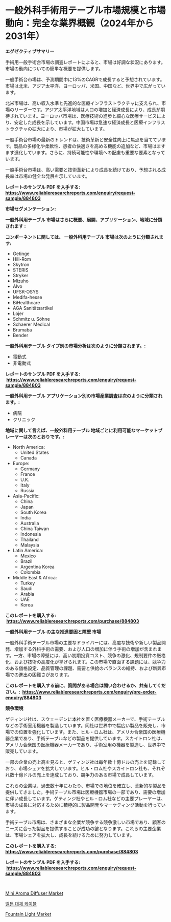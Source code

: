 <p><h1>一般外科手術用テーブル市場規模と市場動向：完全な業界概観（2024年から2031年）</h1></p><p><strong>エグゼクティブサマリー</strong></p>
<p><p>手術用一般手術台市場の調査レポートによると、市場は好調な状況にあります。市場の動向についての簡単な概要を提供します。</p><p>一般手術台市場は、予測期間中に13%のCAGRで成長すると予想されています。市場は北米、アジア太平洋、ヨーロッパ、米国、中国など、世界中で広がっています。</p><p>北米市場は、高い収入水準と先進的な医療インフラストラクチャに支えられ、市場のリーダーです。アジア太平洋地域は人口の増加と経済成長により、成長が期待されています。ヨーロッパ市場は、医療技術の進歩と細心な医療サービスにより、安定した成長を示しています。中国市場は急速な経済成長と医療インフラストラクチャの拡大により、市場が拡大しています。</p><p>一般手術台市場の最新のトレンドは、技術革新と安全性向上に焦点を当てています。製品の多様化や柔軟性、患者の快適さを高める機能の追加など、市場はますます進化しています。さらに、持続可能性や環境への配慮も重要な要素となっています。</p><p>一般手術台市場は、高い需要と技術革新により成長を続けており、予想される成長率は市場の健全な発展を示しています。</p></p>
<p><strong>レポートのサンプル PDF を入手する: <a href="https://www.reliableresearchreports.com/enquiry/request-sample/884803">https://www.reliableresearchreports.com/enquiry/request-sample/884803</a></strong></p>
<p><strong>市場セグメンテーション:</strong></p>
<p><strong> 一般外科用テーブル 市場はさらに概要、展開、アプリケーション、地域に分類されます :</strong></p>
<p><strong>コンポーネントに関しては、 一般外科用テーブル 市場は次のように分類されます: &nbsp;</strong></p>
<p><ul><li>Getinge</li><li>Hill-Rom</li><li>Skytron</li><li>STERIS</li><li>Stryker</li><li>Mizuho</li><li>Alvo</li><li>UFSK-OSYS</li><li>Medifa-hesse</li><li>BiHealthcare</li><li>AGA Sanitätsartikel</li><li>Lojer</li><li>Schmitz u. Söhne</li><li>Schaerer Medical</li><li>Brumaba</li><li>Bender</li></ul></p>
<p><strong> 一般外科用テーブル タイプ別の市場分析は次のように分類されます。:</strong></p>
<p><ul><li>電動式</li><li>非電動式</li></ul></p>
<p><strong>レポートのサンプル PDF を入手する: &nbsp;<a href="https://www.reliableresearchreports.com/enquiry/request-sample/884803">https://www.reliableresearchreports.com/enquiry/request-sample/884803</a></strong></p>
<p><strong> 一般外科用テーブル アプリケーション別の市場産業調査は次のように分類されます。:</strong></p>
<p><ul><li>病院</li><li>クリニック</li></ul></p>
<p><strong>地域に関して言えば、一般外科用テーブル 地域ごとに利用可能なマーケットプレーヤーは次のとおりです。:</strong></p>
<p><ul>
    <li>
        North America:
        <ul>
            <li>United States</li>
            <li>Canada</li>
        </ul>
    </li>
    <li>
        Europe:
        <ul>
            <li>Germany</li>
            <li>France</li>
            <li>U.K.</li>
            <li>Italy</li>
            <li>Russia</li>
        </ul>
    </li>
    <li>
        Asia-Pacific:
        <ul>
            <li>China</li>
            <li>Japan</li>
            <li>South Korea</li>
            <li>India</li>
            <li>Australia</li>
            <li>China Taiwan</li>
            <li>Indonesia</li>
            <li>Thailand</li>
            <li>Malaysia</li>
        </ul>
    </li>
    <li>
        Latin America:
        <ul>
            <li>Mexico</li>
            <li>Brazil</li>
            <li>Argentina Korea</li>
            <li>Colombia</li>
        </ul>
    </li>
    <li>
        Middle East & Africa:
        <ul>
            <li>Turkey</li>
            <li>Saudi</li>
            <li>Arabia</li>
            <li>UAE</li>
            <li>Korea</li>
        </ul>
    </li>
    </ul></p>
<p><strong>このレポートを購入する: &nbsp;<a href="https://www.reliableresearchreports.com/purchase/884803">https://www.reliableresearchreports.com/purchase/884803</a></strong></p>
<p><strong>一般外科用テーブル の主な推進要因と障壁 市場</strong></p>
<p><p>一般外科手術テーブル市場の主要なドライバーには、高度な技術や新しい製品開発、増加する外科手術の需要、および人口の増加に伴う手術の増加が含まれます。一方、市場の障壁には、高い初期投資コスト、競争の激化、規制要件の厳格化、および技術の高度化が挙げられます。この市場で直面する課題には、競争力のある価格設定、品質管理の課題、需要と供給のバランスの維持、および新興市場での進出の困難さがあります。</p></p>
<p><strong>このレポートを購入する前に、質問がある場合は問い合わせるか、共有してください。:&nbsp; <a href="https://www.reliableresearchreports.com/enquiry/pre-order-enquiry/884803">https://www.reliableresearchreports.com/enquiry/pre-order-enquiry/884803</a></strong></p>
<p><strong>競争環境</strong></p>
<p><p>ゲティンジ社は、スウェーデンに本社を置く医療機器メーカーで、手術テーブルなどの手術室用機器を製造しています。同社は世界中で幅広い製品を販売し、市場での位置を強化しています。また、ヒル・ロム社は、アメリカ合衆国の医療機器企業であり、手術テーブルなどの製品を提供しています。スカイトロン社は、アメリカ合衆国の医療機器メーカーであり、手術室用の機器を製造し、世界中で販売しています。</p><p>一部の企業の売上高を見ると、ゲティンジ社は毎年数十億ドルの売上を記録しており、市場シェアを拡大しています。ヒル・ロム社やスカイトロン社も、それぞれ数十億ドルの売上を達成しており、競争力のある市場で成長しています。</p><p>これらの企業は、過去数十年にわたり、市場での地位を確立し、革新的な製品を提供してきました。手術テーブル市場は医療機器市場の一部であり、需要の増加に伴い成長しています。ゲティンジ社やヒル・ロム社などの主要プレーヤーは、市場の成長に対応するために積極的に製品開発やマーケティング活動を行っています。</p><p>手術テーブル市場は、さまざまな企業が競争する競争激しい市場であり、顧客のニーズに合った製品を提供することが成功の鍵となります。これらの主要企業は、市場シェアを拡大し、成長を続けるために努力しています。</p></p>
<p><strong>このレポートを購入する: &nbsp; <a href="https://www.reliableresearchreports.com/purchase/884803">https://www.reliableresearchreports.com/purchase/884803</a></strong></p>
<p><strong>レポートのサンプル PDF を入手する: &nbsp;<a href="https://www.reliableresearchreports.com/enquiry/request-sample/884803">https://www.reliableresearchreports.com/enquiry/request-sample/884803</a></strong><strong></strong></p>
<p>&nbsp;</p>
<p><p><a href="https://github.com/johnbach50/Market-Research-Report-List-2/blob/main/mini-aroma-diffuser-market.md">Mini Aroma Diffuser Market</a></p><p><a href="https://medium.com/@aidenreinger/quot-%EB%B2%A8%EB%8D%B4-%EB%8C%80%EC%B2%B4-%EC%BC%80%EC%9D%B4%EB%B8%94-%EC%8B%9C%EC%9E%A5-%EB%B3%B4%EA%B3%A0%EC%84%9C%EB%8A%94-%EC%9D%B4-%EC%8B%9C%EC%9E%A5%EC%9D%98-%EC%B5%9C%EC%8B%A0-%ED%8A%B8%EB%A0%8C%EB%93%9C%EC%99%80-%EC%84%B1%EC%9E%A5-%EA%B8%B0%ED%9A%8C%EB%A5%BC-%EB%B3%B4%EC%97%AC%EC%A4%8D%EB%8B%88%EB%8B%A4-quot-be05726ce35b">벨든 대체 케이블</a></p><p><a href="https://github.com/pjcfca/Market-Research-Report-List-1/blob/main/fountain-light-market.md">Fountain Light Market</a></p></p>